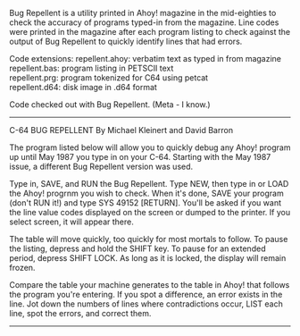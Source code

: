 Bug Repellent is a utility printed in Ahoy! magazine
in the mid-eighties to check the accuracy of programs
typed-in from the magazine.  Line codes were printed
in the magazine after each program listing to check
against the output of Bug Repellent to quickly identify
lines that had errors.

Code extensions:
repellent.ahoy: verbatim text as typed in from magazine  
repellent.bas:  program listing in PETSCII text  
repellent.prg:  program tokenized for C64 using petcat  
repellent.d64:  disk image in .d64 format

Code checked out with Bug Repellent.  (Meta - I know.)
******************************************************
C-64 BUG REPELLENT
By Michael Kleinert and David Barron

The program listed below will allow you to quickly 
debug any Ahoy! program up until May 1987 you type
in on your C-64.  Starting with the May 1987 issue,
a different Bug Repellent version was used.

Type in, SAVE, and RUN the Bug Repellent.  Type NEW,
then type in or LOAD the Ahoy! progrnm you wish to
check.  When it's done, SAVE your program (don't RUN
it!) and type SYS 49152 [RETURN].  You'll be asked
if you want the line value codes displayed on the 
screen or dumped to the printer.  If you select screen,
it will appear there.

The table will move quickly, too quickly for most
mortals to follow.  To pause the listing, depress and 
hold the SHIFT key.  To pause for an extended period,
depress SHIFT LOCK.  As long as it is locked, the 
display will remain frozen.  

Compare the table your machine generates to the table
in Ahoy! that follows the program you're entering.
If you spot a difference, an error exists in the line.
Jot down the numbers of lines where contradictions
occur, LIST each line, spot the errors, and correct
them.
******************************************************
